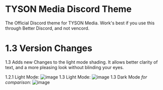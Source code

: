 # TYSON Media Discord Theme
The Official Discord theme for TYSON Media. Work's best if you use this through Better Discord, and not vencord.

# 1.3 Version Changes
1.3 Adds new Changes to the light mode shading. It allows better clarity of text, and a more pleasing look without blinding your eyes.

1.2.1 Light Mode:
![image](https://github.com/user-attachments/assets/328d37c8-4518-42cd-b129-2c9d366a1c83)
1.3 Light Mode:
![image](https://github.com/user-attachments/assets/ca7ad4df-4912-4fa4-b935-7f61d1879e5e)
1.3 Dark Mode *for comparison*: 
![image](https://github.com/user-attachments/assets/6ca7143b-4eb0-482e-aab2-04b186fadd1b)


